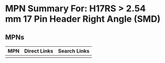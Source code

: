 



# MPN Summary For: H17RS > 2.54 mm 17 Pin Header Right Angle (SMD)

## MPNs
  

|MPN|Direct Links|Search Links|
| :--- | :--- | :--- |
||||
